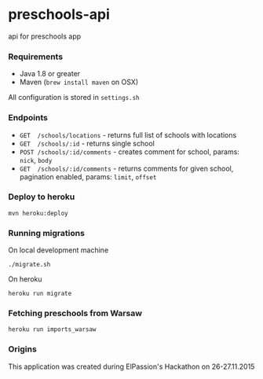 # preschools-api
api for preschools app

### Requirements

* Java 1.8 or greater
* Maven (`brew install maven` on OSX) 

All configuration is stored in `settings.sh`

### Endpoints

* `GET  /schools/locations` - returns full list of schools with locations
* `GET  /schools/:id` - returns single school
* `POST /schools/:id/comments` - creates comment for school, params: `nick`, `body`
* `GET  /schools/:id/comments` - returns comments for given school, pagination enabled, params: `limit`, `offset`


### Deploy to heroku

```
mvn heroku:deploy
```

### Running migrations

On local development machine

```
./migrate.sh
```

On heroku

```
heroku run migrate
```

### Fetching preschools from Warsaw

```
heroku run imports_warsaw
```

### Origins
This application was created during ElPassion's Hackathon on 26-27.11.2015



